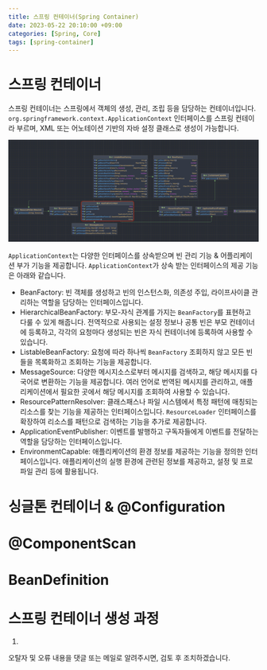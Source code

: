 ```yaml
---
title: 스프링 컨테이너(Spring Container)
date: 2023-05-22 20:10:00 +09:00
categories: [Spring, Core]
tags: [spring-container]
---
```


# 스프링 컨테이너

스프링 컨테이너는 스프링에서 객체의 생성, 관리, 조립 등을 담당하는 컨테이너입니다. 
``org.springframework.context.ApplicationContext`` 인터페이스를 스프링 컨테이라 부르며, XML 또는 어노테이션 기반의 자바 설정 클래스로 생성이 가능합니다. 

![application-context](/assets/img/spring/core/spring-container/application-context.png)  

``ApplicationContext``는 다양한 인터페이스를 상속받으며 빈 관리 기능 & 어플리케이션 부가 기능을 제공합니다.
``ApplicationContext``가 상속 받는 인터페이스의 제공 기능은 아래와 같습니다. 

- BeanFactory: 빈 객체를 생성하고 빈의 인스턴스화, 의존성 주입, 라이프사이클 관리하는 역할을 담당하는 인터페이스입니다. 
- HierarchicalBeanFactory: 부모-자식 관계를 가지는 ``BeanFactory``를 표현하고 다룰 수 있게 해줍니다. 전역적으로 사용되는 설정 정보나 공통 빈은 부모 컨테이너에 등록하고, 각각의 요청마다 생성되는 빈은 자식 컨테이너에 등록하여 사용할 수 있습니다.
- ListableBeanFactory: 요청에 따라 하나씩 ``BeanFactory`` 조회하지 않고 모든 빈들을 목록화하고 조회하는 기능을 제공합니다. 
- MessageSource: 다양한 메시지소스로부터 메시지를 검색하고, 해당 메시지를 다국어로 변환하는 기능을 제공합니다. 여러 언어로 번역된 메시지를 관리하고, 애플리케이션에서 필요한 곳에서 해당 메시지를 조회하여 사용할 수 있습니다. 
- ResourcePatternResolver: 클래스패스나 파일 시스템에서 특정 패턴에 매칭되는 리소스를 찾는 기능을 제공하는 인터페이스입니다. ``ResourceLoader`` 인터페이스를 확장하여 리소스를 패턴으로 검색하는 기능을 추가로 제공합니다.
- ApplicationEventPublisher: 이벤트를 발행하고 구독자들에게 이벤트를 전달하는 역할을 담당하는 인터페이스입니다. 
- EnvironmentCapable: 애플리케이션의 환경 정보를 제공하는 기능을 정의한 인터페이스입니다. 애플리케이션의 실행 환경에 관련된 정보를 제공하고, 설정 및 프로파일 관리 등에 활용됩니다.

# 싱글톤 컨테이너 & @Configuration

# @ComponentScan

# BeanDefinition

# 스프링 컨테이너 생성 과정

1.

오탈자 및 오류 내용을 댓글 또는 메일로 알려주시면, 검토 후 조치하겠습니다.
